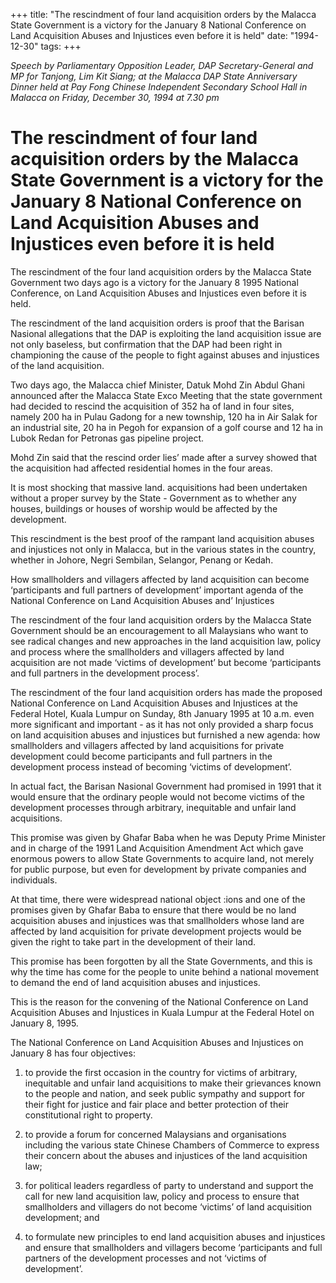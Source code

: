 +++ 
title: "The rescindment of four land acquisition orders by the Malacca State Government is a victory for the January 8 National Conference on Land Acquisition Abuses and Injustices even before it is held"
date: "1994-12-30"
tags:
+++

_Speech by Parliamentary Opposition Leader, DAP Secretary-General and MP for Tanjong, Lim Kit Siang; at the Malacca DAP State Anniversary Dinner held at Pay Fong Chinese Independent Secondary School Hall in Malacca on Friday, December 30, 1994 at 7.30 pm_ 

# The rescindment of four land acquisition orders by the Malacca State Government is a victory for the January 8 National Conference on Land Acquisition Abuses and Injustices even before it is held 

The rescindment of the four land acquisition orders by the Malacca State Government two days ago is a victory for the January 8 1995 National Conference, on Land Acquisition Abuses and Injustices even before it is held. </u>

The rescindment of the land acquisition orders is proof that the Barisan Nasional allegations that the DAP is exploiting the land acquisition issue are not only baseless, but confirmation that the DAP had been right in championing the cause of the people to fight against abuses and injustices of the land acquisition. 

Two days ago, the Malacca chief Minister, Datuk Mohd Zin Abdul Ghani announced after the Malacca State Exco Meeting that the state government had decided to rescind the acquisition of 352 ha of land in four sites, namely 200 ha in Pulau Gadong for a new township, 120 ha in Air Salak for an industrial site, 20 ha in Pegoh for expansion of a golf course and 12 ha in Lubok Redan for Petronas gas pipeline project. 

Mohd Zin said that the rescind order lies’ made after a survey showed that the acquisition had affected residential homes in the four areas. 

It is most shocking that massive land. acquisitions had been undertaken without a proper survey by the State - Government as to whether any houses, buildings or houses of worship would be affected by the development. 

This rescindment is the best proof of the rampant land acquisition abuses and injustices not only in Malacca, but in the various states in the country, whether in Johore, Negri Sembilan, Selangor, Penang or Kedah. 

How smallholders and villagers affected by land acquisition can become ‘participants and full partners of development’ important agenda of the National Conference on Land Acquisition Abuses and’ Injustices 

The rescindment of the four land acquisition orders by the Malacca State Government should be an encouragement to all Malaysians who want to see radical changes and new approaches in the land acquisition law, policy and process where the smallholders and villagers affected by land acquisition are not made ‘victims of development’ but become ‘participants and full partners in the development process’. 

The rescindment of the four land acquisition orders has made the proposed National Conference on Land Acquisition Abuses and Injustices at the Federal Hotel, Kuala Lumpur on Sunday, 8th January 1995 at 10 a.m. even more significant and important - as it has not only provided a sharp focus on land acquisition abuses and injustices but furnished a new agenda: how smallholders and villagers affected by land acquisitions for private development could become participants and full partners in the development process instead of becoming ‘victims of development’. 

In actual fact, the Barisan Nasional Government had promised in 1991 that it would ensure that the ordinary people would not become victims of the development processes through arbitrary, inequitable and unfair land acquisitions. 

This promise was given by Ghafar Baba when he was Deputy Prime Minister and in charge of the 1991 Land Acquisition Amendment Act which gave enormous powers to allow State Governments to acquire land, not merely for public purpose, but even for development by private companies and individuals. 

At that time, there were widespread national object :ions and one of the promises given by Ghafar Baba to ensure that there would be no land acquisition abuses and injustices was that smallholders whose land are affected by land acquisition for private development projects would be given the right to take part in the development of their land. 

This promise has been forgotten by all the State Governments, and this is why the time has come for the people to unite behind a national movement to demand the end of land acquisition abuses and injustices. 

This is the reason for the convening of the National Conference on Land Acquisition Abuses and Injustices in Kuala Lumpur at the Federal Hotel on January 8, 1995. 

The National Conference on Land Acquisition Abuses and Injustices on January 8 has four objectives: 

1. to provide the first occasion in the country for victims of arbitrary, inequitable and unfair land acquisitions to make their grievances known to the people and nation, and seek public sympathy and support for their fight for justice and fair place and better protection of their constitutional right to property. 

2. to provide a forum for concerned Malaysians and organisations including the various state Chinese Chambers of Commerce to express their concern about the abuses and injustices of the land acquisition law; 

3. for political leaders regardless of party to understand and support the call for new land acquisition law, policy and process to ensure that smallholders and villagers do not become ‘victims’ of land acquisition development; and 

4. to formulate new principles to end land acquisition abuses and injustices and ensure that smallholders and villagers become ‘participants and full partners of the development processes and not ‘victims of development’. 
 
